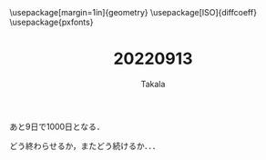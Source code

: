 ﻿---
title: 20220913
yesterday: 20220912
tomorrow: 20220914
days: 991
author: Takala
header-includes:
  - \usepackage[margin=1in]{geometry}
  - \usepackage[ISO]{diffcoeff}
  - \usepackage{pxfonts}
---


あと9日で1000日となる．

どう終わらせるか，またどう続けるか．．．

